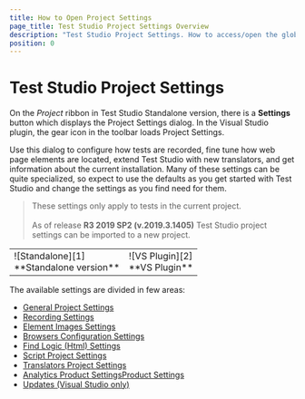 ```yaml
---
title: How to Open Project Settings
page_title: Test Studio Project Settings Overview
description: "Test Studio Project Settings. How to access/open the global project settings in Test Studio project. recording options, Element find logic order, base url, element images, setting a default browser to run tests against, add reference to external dll. enable/ disable Telerik controls translators "
position: 0
---
```

# Test Studio Project Settings

On the *Project* ribbon in Test Studio Standalone version, there is a **Settings** button which displays the Project Settings dialog. In the Visual Studio plugin, the gear icon in the toolbar loads Project Settings.

Use this dialog to configure how tests are recorded, fine tune how web page elements are located, extend Test Studio with new translators, and get information about the current installation. Many of these settings can be quite specialized, so expect to use the defaults as you get started with Test Studio and change the settings as you find need for them.

> These settings only apply to tests in the current project. </br>
> </br>
> As of release **R3 2019 SP2 (v.2019.3.1405)** Test Studio project settings can be imported to a new project.

<table id="no-table">
<tr>
<td>![Standalone][1]<br>**Standalone version**</td>
<td>![VS Plugin][2]<br>**VS Plugin**</td>
<tr>
<table>

The available settings are divided in few areas:

- <a href="/features/project-settings/general" target="_blank">General Project Settings</a>
- <a href="/features/project-settings/recording-options" target="_blank">Recording Settings</a>
- <a href="/features/project-settings/element-images" target="_blank">Element Images Settings</a>
- <a href="/features/project-settings/browsers" target="_blank">Browsers Configuration Settings</a>
- <a href="/features/project-settings/find-logic" target="_blank">Find Logic (Html) Settings</a>
- <a href="/features/project-settings/script-options" target="_blank">Script Project Settings</a>
- <a href="/features/project-settings/translators" target="_blank">Translators Project Settings</a>
- <a href="/features/project-settings/analytics" target="_blank">Analytics Product SettingsProduct Settings</a>
- <a href="/features/project-settings/updates" target="_blank">Updates (Visual Studio only)</a>

[1]: /img/features/project-settings/overview/fig1.png
[2]: /img/features/project-settings/overview/fig2.png
